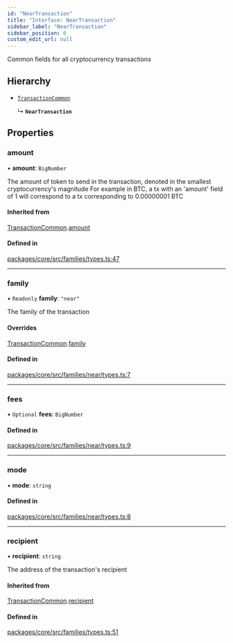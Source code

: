 ```yaml
---
id: "NearTransaction"
title: "Interface: NearTransaction"
sidebar_label: "NearTransaction"
sidebar_position: 0
custom_edit_url: null
---
```


Common fields for all cryptocurrency transactions

## Hierarchy

- [`TransactionCommon`](TransactionCommon.md)

  ↳ **`NearTransaction`**

## Properties

### amount

• **amount**: `BigNumber`

The amount of token to send in the transaction, denoted in the smallest cryptocurrency's magnitude
For example in BTC, a tx with an 'amount' field of 1 will correspond to a tx corresponding to 0.00000001 BTC

#### Inherited from

[TransactionCommon](TransactionCommon.md).[amount](TransactionCommon.md#amount)

#### Defined in

[packages/core/src/families/types.ts:47](https://github.com/LedgerHQ/wallet-api/blob/main/packages/core/src/families/types.ts#L47)

___

### family

• `Readonly` **family**: ``"near"``

The family of the transaction

#### Overrides

[TransactionCommon](TransactionCommon.md).[family](TransactionCommon.md#family)

#### Defined in

[packages/core/src/families/near/types.ts:7](https://github.com/LedgerHQ/wallet-api/blob/main/packages/core/src/families/near/types.ts#L7)

___

### fees

• `Optional` **fees**: `BigNumber`

#### Defined in

[packages/core/src/families/near/types.ts:9](https://github.com/LedgerHQ/wallet-api/blob/main/packages/core/src/families/near/types.ts#L9)

___

### mode

• **mode**: `string`

#### Defined in

[packages/core/src/families/near/types.ts:8](https://github.com/LedgerHQ/wallet-api/blob/main/packages/core/src/families/near/types.ts#L8)

___

### recipient

• **recipient**: `string`

The address of the transaction's recipient

#### Inherited from

[TransactionCommon](TransactionCommon.md).[recipient](TransactionCommon.md#recipient)

#### Defined in

[packages/core/src/families/types.ts:51](https://github.com/LedgerHQ/wallet-api/blob/main/packages/core/src/families/types.ts#L51)
